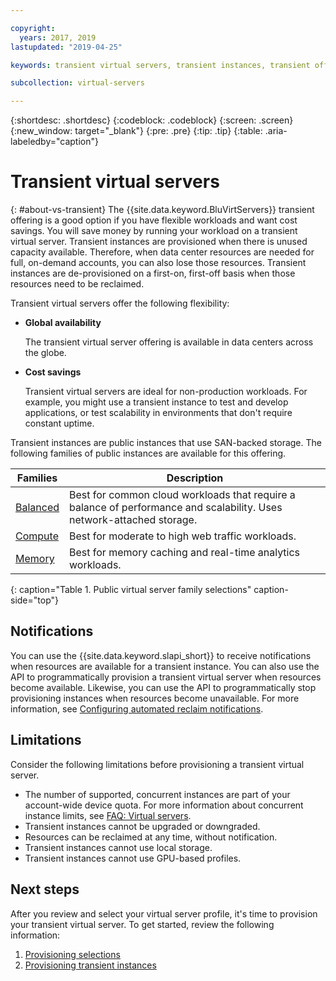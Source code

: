 ```yaml
---

copyright:
  years: 2017, 2019
lastupdated: "2019-04-25"

keywords: transient virtual servers, transient instances, transient offering, cost savings

subcollection: virtual-servers

---
```


{:shortdesc: .shortdesc}
{:codeblock: .codeblock}
{:screen: .screen}
{:new_window: target="_blank"}
{:pre: .pre}
{:tip: .tip}
{:table: .aria-labeledby="caption"}

# Transient virtual servers
{: #about-vs-transient}
The {{site.data.keyword.BluVirtServers}} transient offering is a good option if you have flexible workloads and want cost savings. You will save money by running your workload on a transient virtual server. Transient instances are provisioned when there is unused capacity available. Therefore, when data center resources are needed for full, on-demand accounts, you can also lose those resources. Transient instances are de-provisioned on a first-on, first-off basis when those resources need to be reclaimed.   

Transient virtual servers offer the following flexibility:

* **Global availability**

    The transient virtual server offering is available in data centers across the globe.

* **Cost savings**

    Transient virtual servers are ideal for non-production workloads. For example, you might use a transient instance to test and develop applications, or test scalability in environments that don't require constant uptime.

Transient instances are public instances that use SAN-backed storage. The following families of public instances are available for this offering.

| Families  | Description                                                                                              |
| ----------------------- | -------------------------------------------------------------------------------------------------------- | 
| [Balanced](/docs/vsi?topic=virtual-servers-about-virtual-server-profiles#balanced) | Best for common cloud workloads that require a balance of performance and scalability. Uses network-attached storage.|
| [Compute](/docs/vsi?topic=virtual-servers-about-virtual-server-profiles#compute) | Best for moderate to high web traffic workloads.|
| [Memory](/docs/vsi?topic=virtual-servers-about-virtual-server-profiles#memory)  | Best for memory caching and real-time analytics workloads. |
{: caption="Table 1. Public virtual server family selections" caption-side="top"}

## Notifications
You can use the {{site.data.keyword.slapi_short}} to receive notifications when resources are available for a transient instance. You can also use the API to programmatically provision a transient virtual server when resources become available. Likewise, you can use the API to programmatically stop provisioning instances when resources become unavailable. For more information, see [Configuring automated reclaim notifications](/docs/vsi?topic=virtual-servers-configuring-notifications-for-reclaims-of-transient-virtual-servers#configuring-notifications-for-reclaims-of-transient-virtual-servers).  

## Limitations
Consider the following limitations before provisioning a transient virtual server.

* The number of supported, concurrent instances are part of your account-wide device quota. For more information about concurrent instance limits, see [FAQ: Virtual servers](/docs/vsi?topic=virtual-servers-faqs-virtual-servers#faqs-virtual-servers).
* Transient instances cannot be upgraded or downgraded.
* Resources can be reclaimed at any time, without notification.
* Transient instances cannot use local storage.
* Transient instances cannot use GPU-based profiles.


## Next steps

After you review and select your virtual server profile, it's time to provision your transient virtual server. To get started, review the following information:
1. [Provisioning selections](/docs/vsi?topic=virtual-servers-provisioning-selections#provisioning-selections)
2. [Provisioning transient instances](/docs/vsi?topic=virtual-servers-ordering-vs-transient#ordering-vs-transient)

